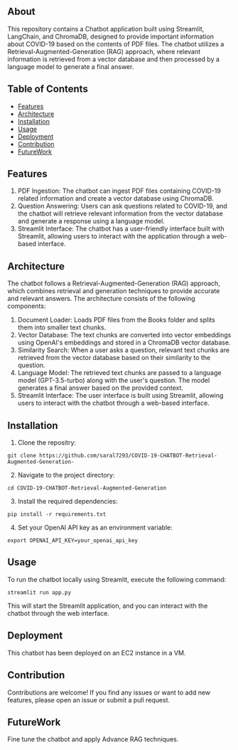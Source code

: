 ## About
This repository contains a Chatbot application built using Streamlit, LangChain, and ChromaDB, designed to provide important information about COVID-19 based on the contents of PDF files. The chatbot utilizes a Retrieval-Augmented-Generation (RAG) approach, where relevant information is retrieved from a vector database and then processed by a language model to generate a final answer.
## Table of Contents
* [Features](#features)
* [Architecture](#architecture)
* [Installation](#installation)
* [Usage](#usage)
* [Deployment](#deployment)
* [Contribution](#contribution)
* [FutureWork](#futurework)
## Features
1. PDF Ingestion: The chatbot can ingest PDF files containing COVID-19 related information and create a vector database using ChromaDB.
2. Question Answering: Users can ask questions related to COVID-19, and the chatbot will retrieve relevant information from the vector database and generate a response using a language model.
3. Streamlit Interface: The chatbot has a user-friendly interface built with Streamlit, allowing users to interact with the application through a web-based interface.
## Architecture
The chatbot follows a Retrieval-Augmented-Generation (RAG) approach, which combines retrieval and generation techniques to provide accurate and relevant answers. The architecture consists of the following components:
1. Document Loader: Loads PDF files from the Books folder and splits them into smaller text chunks.
2. Vector Database: The text chunks are converted into vector embeddings using OpenAI's embeddings and stored in a ChromaDB vector database.
3. Similarity Search: When a user asks a question, relevant text chunks are retrieved from the vector database based on their similarity to the question.
4. Language Model: The retrieved text chunks are passed to a language model (GPT-3.5-turbo) along with the user's question. The model generates a final answer based on the provided context.
5. Streamlit Interface: The user interface is built using Streamlit, allowing users to interact with the chatbot through a web-based interface.
## Installation
1. Clone the repositry:
```
git clone https://github.com/saral7293/COVID-19-CHATBOT-Retrieval-Augmented-Generation-
```
2. Navigate to the project directory:
```
cd COVID-19-CHATBOT-Retrieval-Augmented-Generation
```
3. Install the required dependencies:
```
pip install -r requirements.txt
```
4. Set your OpenAI API key as an environment variable:
```
export OPENAI_API_KEY=your_openai_api_key
```
## Usage
To run the chatbot locally using Streamlit, execute the following command:
```
streamlit run app.py
```
This will start the Streamlit application, and you can interact with the chatbot through the web interface.
## Deployment
This chatbot has been deployed on an EC2 instance in a VM.
## Contribution
Contributions are welcome! If you find any issues or want to add new features, please open an issue or submit a pull request.
## FutureWork
Fine tune the chatbot and apply Advance RAG techniques.

